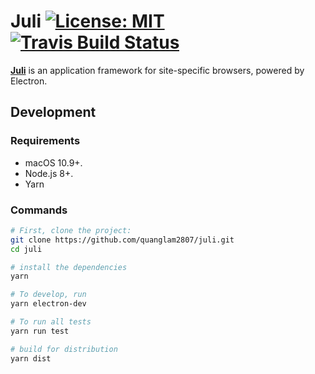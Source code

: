 # Juli [![License: MIT](https://img.shields.io/badge/License-MPL%202.0-brightgreen.svg)](https://opensource.org/licenses/MIT) [![Travis Build Status](https://travis-ci.org/quanglam2807/juli.svg?branch=master)](https://travis-ci.org/quanglam2807/juli)

**[Juli](https://quang.im/juli)** is an application framework for site-specific browsers, powered by Electron.

## Development
### Requirements
- macOS 10.9+.
- Node.js 8+.
- Yarn

### Commands
```bash
# First, clone the project:
git clone https://github.com/quanglam2807/juli.git
cd juli

# install the dependencies
yarn

# To develop, run
yarn electron-dev

# To run all tests
yarn run test

# build for distribution
yarn dist
```
